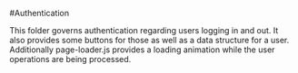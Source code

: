 #Authentication

This folder governs authentication regarding users logging in and out.
It also provides some buttons for those as well as a data structure for a user.
Additionally page-loader.js provides a loading animation while the user operations are being processed.
